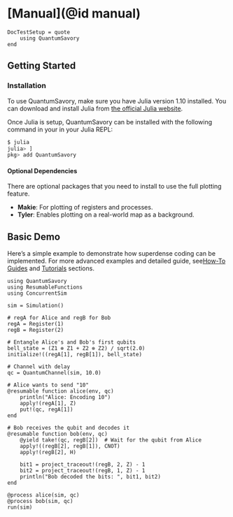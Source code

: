 # [Manual](@id manual)

```@meta
DocTestSetup = quote
    using QuantumSavory
end
```

## Getting Started

### Installation

To use QuantumSavory, make sure you have Julia version 1.10 installed. You can download and install Julia from [the official Julia website](https://julialang.org/downloads/).

Once Julia is setup, QuantumSavory can be installed with the following command in your in your Julia REPL:
```bash
$ julia
julia> ]
pkg> add QuantumSavory
```

#### Optional Dependencies

There are optional packages that you need to install to use the full plotting feature.
- **Makie**: For plotting of registers and processes.
- **Tyler**: Enables plotting on a real-world map as a background.

## Basic Demo

Here’s a simple example to demonstrate how superdense coding can be implemented. For more advanced examples and detailed guide, see[How-To Guides](@ref) and [Tutorials](@ref) sections.

```
using QuantumSavory
using ResumableFunctions
using ConcurrentSim

sim = Simulation()

# regA for Alice and regB for Bob
regA = Register(1)
regB = Register(2)

# Entangle Alice's and Bob's first qubits
bell_state = (Z1 ⊗ Z1 + Z2 ⊗ Z2) / sqrt(2.0)
initialize!((regA[1], regB[1]), bell_state)

# Channel with delay
qc = QuantumChannel(sim, 10.0)

# Alice wants to send "10"
@resumable function alice(env, qc)
    println("Alice: Encoding 10")
    apply!(regA[1], Z)
    put!(qc, regA[1])
end

# Bob receives the qubit and decodes it
@resumable function bob(env, qc)
    @yield take!(qc, regB[2])  # Wait for the qubit from Alice
    apply!((regB[2], regB[1]), CNOT)
    apply!(regB[2], H)

    bit1 = project_traceout!(regB, 2, Z) - 1
    bit2 = project_traceout!(regB, 1, Z) - 1
    println("Bob decoded the bits: ", bit1, bit2)
end

@process alice(sim, qc)
@process bob(sim, qc)
run(sim)
```
